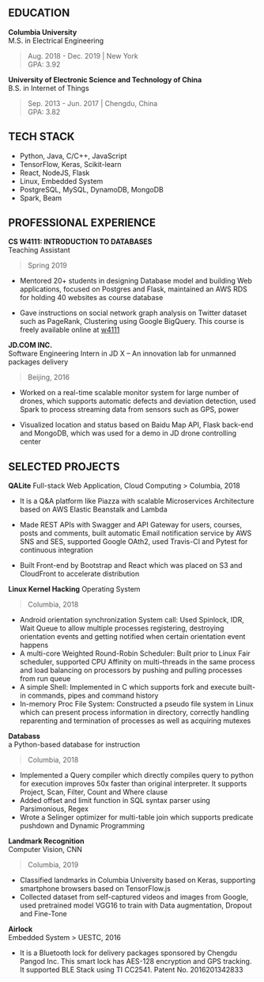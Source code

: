 ## EDUCATION

**Columbia University**  
M.S. in Electrical Engineering   
> Aug. 2018 - Dec. 2019 | New York  
> GPA: 3.92  

**University of Electronic Science and Technology of China**  
B.S. in Internet of Things 
> Sep. 2013 - Jun. 2017 | Chengdu, China   
> GPA: 3.82   

## TECH STACK
- Python, Java, C/C++, JavaScript
- TensorFlow, Keras, Scikit-learn
- React, NodeJS, Flask
- Linux, Embedded System
- PostgreSQL, MySQL, DynamoDB, MongoDB
- Spark, Beam

## PROFESSIONAL EXPERIENCE
**CS W4111: INTRODUCTION TO DATABASES**                                                                                          
Teaching Assistant   
> Spring 2019

* Mentored 20+ students in designing Database model and building Web applications, focused on Postgres and Flask, maintained an AWS RDS for holding 40 websites as course database

* Gave instructions on social network graph analysis on Twitter dataset such as PageRank, Clustering using Google BigQuery. This course is freely available online at [w4111](http://w4111.github.io)

**JD.COM INC.**   
Software Engineering Intern in JD X – An innovation lab for unmanned packages delivery   
> Beijing, 2016         

* Worked on a real-time scalable monitor system for large number of drones, which supports automatic defects and deviation detection, used Spark to process streaming data from sensors such as GPS, power

* Visualized location and status based on Baidu Map API, Flask back-end and MongoDB, which was used for a demo in JD drone controlling center

## SELECTED PROJECTS
**QALite**
Full-stack Web Application, Cloud Computing                                                                                                                               > Columbia, 2018     

* It is a Q&A platform like Piazza with scalable Microservices Architecture based on AWS Elastic Beanstalk and Lambda

* Made REST APIs with Swagger and API Gateway for users, courses, posts and comments, built automatic Email notification service by AWS SNS and SES, supported Google OAth2, used Travis-CI and Pytest for continuous integration

* Built Front-end by Bootstrap and React which was placed on S3 and CloudFront to accelerate distribution

**Linux Kernel Hacking**
Operating System       
> Columbia, 2018   

* Android orientation synchronization System call: Used Spinlock, IDR, Wait Queue to allow multiple processes registering, destroying orientation events and getting notified when certain orientation event happens
* A multi-core Weighted Round-Robin Scheduler:  Built prior to Linux Fair scheduler, supported CPU Affinity on multi-threads in the same process and load balancing on processors by pushing and pulling processes from run queue
* A simple Shell: Implemented in C which supports fork and execute built-in commands, pipes and command history
* In-memory Proc File System:  Constructed a pseudo file system in Linux which can present process information in directory, correctly handling reparenting and termination of processes as well as acquiring mutexes

**Databass**      
a Python-based database for instruction
> Columbia, 2018

* Implemented a Query compiler which directly compiles query to python for execution improves 50x faster than original interpreter. It supports Project, Scan, Filter, Count and Where clause
* Added offset and limit function in SQL syntax parser using Parsimonious, Regex
* Wrote a Selinger optimizer for multi-table join which supports predicate pushdown and Dynamic Programming

**Landmark Recognition**        
Computer Vision, CNN       
> Columbia, 2019    

* Classified landmarks in Columbia University based on Keras, supporting smartphone browsers based on TensorFlow.js 
* Collected dataset from self-captured videos and images from Google, used pretrained model VGG16 to train with Data augmentation, Dropout and Fine-Tone

**Airlock**       
Embedded System                                                                                                                                   > UESTC, 2016     

* It is a Bluetooth lock for delivery packages sponsored by Chengdu Pangod Inc. This smart lock has AES-128 encryption and GPS tracking. It supported BLE Stack using TI CC2541. Patent No. 2016201342833
